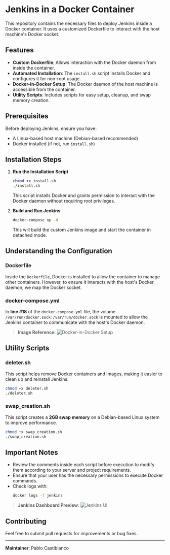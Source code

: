 # Jenkins in a Docker Container

This repository contains the necessary files to deploy Jenkins inside a Docker container. It uses a customized Dockerfile to interact with the host machine's Docker socket.

## Features
- **Custom Dockerfile**: Allows interaction with the Docker daemon from inside the container.
- **Automated Installation**: The `install.sh` script installs Docker and configures it for non-root usage.
- **Docker-in-Docker Setup**: The Docker daemon of the host machine is accessible from the container.
- **Utility Scripts**: Includes scripts for easy setup, cleanup, and swap memory creation.

## Prerequisites
Before deploying Jenkins, ensure you have:
- A Linux-based host machine (Debian-based recommended)
- Docker installed (if not, run `install.sh`)

## Installation Steps

1. **Run the Installation Script**
   ```bash
   chmod +x install.sh
   ./install.sh
   ```
   This script installs Docker and grants permission to interact with the Docker daemon without requiring root privileges.

2. **Build and Run Jenkins**
   ```bash
   docker-compose up -d
   ```
   This will build the custom Jenkins image and start the container in detached mode.

## Understanding the Configuration

### Dockerfile
Inside the `Dockerfile`, Docker is installed to allow the container to manage other containers. However, to ensure it interacts with the host's Docker daemon, we map the Docker socket.

### docker-compose.yml
In **line #18** of the `docker-compose.yml` file, the volume `/var/run/docker.sock:/var/run/docker.sock` is mounted to allow the Jenkins container to communicate with the host's Docker daemon.

> **Image Reference**:
> ![Docker-in-Docker Setup](https://via.placeholder.com/600x300?text=Docker+Socket+Mapping)

## Utility Scripts

### deleter.sh
This script helps remove Docker containers and images, making it easier to clean up and reinstall Jenkins.
```bash
chmod +x deleter.sh
./deleter.sh
```

### swap_creation.sh
This script creates a **2GB swap memory** on a Debian-based Linux system to improve performance.
```bash
chmod +x swap_creation.sh
./swap_creation.sh
```

## Important Notes
- Review the comments inside each script before execution to modify them according to your server and project requirements.
- Ensure that your user has the necessary permissions to execute Docker commands.
- Check logs with:
  ```bash
  docker logs -f jenkins
  ```

> **Jenkins Dashboard Preview**:
> ![Jenkins UI](https://via.placeholder.com/600x300?text=Jenkins+Dashboard)

## Contributing
Feel free to submit pull requests for improvements or bug fixes.

---

**Maintainer**: Pablo Castiblanco

